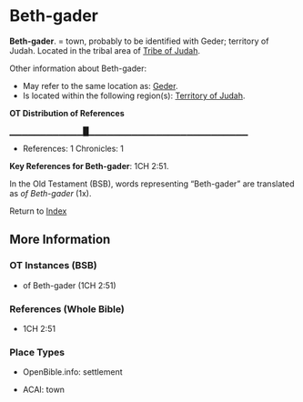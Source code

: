 # Beth-gader
**Beth-gader**. 
= town, probably to be identified with Geder; territory of Judah. 
Located in the tribal area of [Tribe of Judah](../../../groups/md/acai/Judah.md). 




Other information about Beth-gader:


* May refer to the same location as: 
[Geder](Geder.md). 
* Is located within the following region(s): 
[Territory of Judah](TerritoryOfJudah.md). 


**OT Distribution of References**

▁▁▁▁▁▁▁▁▁▁▁▁█▁▁▁▁▁▁▁▁▁▁▁▁▁▁▁▁▁▁▁▁▁▁▁▁▁▁
* References: 1 Chronicles: 1



**Key References for Beth-gader**: 
1CH 2:51. 


In the Old Testament (BSB), words representing “Beth-gader” are translated as 
*of Beth-gader* (1x). 




Return to [Index](00-Index.md)

## More Information

### OT Instances (BSB)

* of Beth-gader (1CH 2:51)



### References (Whole Bible)

* 1CH 2:51


### Place Types

* OpenBible.info: settlement

* ACAI: town





